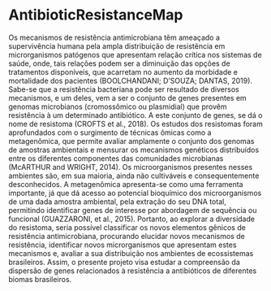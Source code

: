 # AntibioticResistanceMap

Os mecanismos de resistência antimicrobiana tẽm ameaçado a supervivência humana pela ampla distribuição de resistência em microrganismos patógenos que apresentam relação crítica nos sistemas de saúde, onde, tais relações podem ser a diminuição das opções de tratamentos disponíveis, que acarretam no aumento da morbidade e mortalidade dos pacientes (BOOLCHANDANI; D’SOUZA; DANTAS, 2019). Sabe-se que a resistência bacteriana pode ser resultado de diversos mecanismos, e um deles, vem a ser  o conjunto de genes presentes em genomas microbianos (cromossômico ou plasmidial) que provêm resistência à um determinado antibiótico. A este conjunto de genes, se dá o nome de resistoma (CROFTS et al., 2018). Os estudos dos resistomas foram aprofundados com o surgimento de técnicas ômicas como a metagenômica, que permite avaliar amplamente o conjunto dos genomas de amostras ambientais e mensurar os mecanismos genéticos distribuídos entre os diferentes componentes das comunidades microbianas (McARTHUR and WRIGHT, 2014). Os microorganismos presentes nesses ambientes são, em sua maioria, ainda não cultiváveis e consequentemente desconhecidos. A metagenômica apresenta-se como uma ferramenta importante, já que dá acesso ao potencial bioquímico dos microorganismos de uma dada amostra ambiental, pela extração do seu DNA total, permitindo identificar genes de interesse por abordagem de sequência  ou funcional (GUAZZARONI, et al., 2015). Portanto, ao explorar a diversidade do resistoma, seria possível classificar os novos elementos gênicos de resistência antimicrobiana, procurando elucidar novos mecanismos de resistência, identificar novos microrganismos que apresentam estes mecanismos e, avaliar a sua distribuição  nos ambientes de ecossistemas brasileiros. Assim, o presente projeto visa estudar a compreensão da dispersão de genes relacionados à resistência a antibióticos de diferentes biomas brasileiros.
